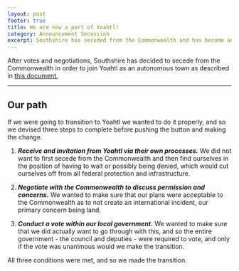 ```yaml
---
layout: post
footer: true
title: We are now a part of Yoahtl!
category: Announcement Secession
excerpt: Southshire has seceded from the Commonwealth and has become an autonomous town of Yoathl.
---
```


After votes and negotiations, Southshire has decided to secede from the Commonwealth in 
order to join Yoahtl as an autonomous town as described in [this document.](/pdf#government/yoahtl/AscensionOfSouthshire)

----

## Our path

If we were going to transition to Yoahtl we wanted to do it properly, and so we devised 
three steps to complete before pushing the button and making the change.

1. ***Receive and invitation from Yoahtl via their own processes.*** We did not want to 
first secede from the Commonwealth and then find ourselves in the position of having to 
wait or possibly being denied, which would cut ourselves off from all federal protection 
and infrastructure.

2. ***Negotiate with the Commonwealth to discuss permission and concerns.*** We wanted 
to make sure that our plans were acceptable to the Commonwealth as to not create an 
international incident, our primary concern being land.

3. ***Conduct a vote within our local government.*** We wanted to make sure that we did 
actually want to go through with this, and so the entire government - the council and 
deputies - were required to vote, and only if the vote was unanimous would we make the 
transition.

All three conditions were met, and so we made the transition.